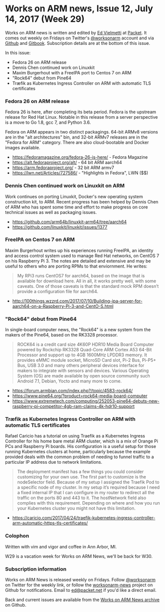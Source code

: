 # Works on ARM news, Issue 12, July 14, 2017 (Week 29)

Works on ARM news is written and edited by [Ed Vielmetti] at [Packet]. It comes out weekly on Fridays on Twitter's [@worksonarm] account and via [Github] and [Gitbook]. Subscription details are at the bottom of this issue.

[Ed Vielmetti]:https://www.packet.net/about/ed-vielmetti/
[Packet]:https://www.packet.net
[@worksonarm]:https://twitter.com/worksonarm
[Github]:http://github.com/vielmetti/worksonarm-news
[Gitbook]:https://vielmetti.gitbooks.io/works-on-arm-news/content/

In this issue: 

* Fedora 26 on ARM release
* Dennis Chen continued work on Linuxkit
* Maxim Burgerhout with a FreeIPA port to Centos 7 on ARM
* "Rock64" debut from Pine64
* Træfik as Kubernetes Ingress Controller on ARM with automatic TLS certificates

### Fedora 26 on ARM release

Fedora 26 is here, after completing its beta period. Fedora is the
upstream release for Red Hat Linux. Notable in this release from
a server perspective is a move to Go 1.8, gcc 7, and Python 3.6.

Fedora on ARM appears in two distinct packagings. 64-bit ARMv8
versions are in the "alt architectures" bin, and 32-bit ARMv7
releases are in the "Fedora for ARM" category. There are also
cloud-bootable and Docker images available.

* https://fedoramagazine.org/fedora-26-is-here/ - Fedora Magazine
* https://alt.fedoraproject.org/alt/ - 64 bit ARM aarch64
* https://arm.fedoraproject.org/ - 32 bit ARM armv7
* https://lwn.net/Articles/727586/ - "Highlights in Fedora", LWN ($$)

### Dennis Chen continued work on Linuxkit on ARM

Work continues on porting Linuxkit, Docker's new operating 
system construction kit, to ARM. Recent progress has been
helped by Dennis Chen of ARM who has spent some time and
effort to make progress on core technical issues as well
as packaging issues.

* https://github.com/arm64b/linuxkit-arm64/tree/aarch64
* https://github.com/linuxkit/linuxkit/issues/1377

### FreeIPA on Centos 7 on ARM

Maxim Burgerhout writes up his experiences running FreeIPA, an
identity and access control system used to manage Red Hat
networks, on CentOS 7 on his Raspberry Pi 3. The notes are
detailed and extensive and may be useful to others who are
porting RPMs to that enviornment. He writes:

> My RPi3 runs CentOS7 for aarch64, based on the image that is
available for download here. All in all, it works pretty well, with
some caveats. One of those caveats is that the standard mock RPM
doesn’t provide a configuration file for aarch64.

* http://100things.wzzrd.com/2017/07/10/Building-ipa-server-for-aarch64-on-a-Raspberry-Pi-3-and-CentO-S.html

### "Rock64" debut from Pine64 

In single-board computer news, the "Rock64" is a new system from
the makers of the Pine64, based on the RK3328 processor.

> ROCK64 is a credit card size 4K60P HDR10 Media Board Computer
powered by Rockchip RK3328 Quad-Core ARM Cortex A53 64-Bit Processor
and support up to 4GB 1600MHz LPDDR3 memory. It provides eMMC module
socket, MicroSD Card slot, Pi-2 Bus, Pi-P5+ Bus, USB 3.0 and many
others peripheral devices interface for makers to integrate with
sensors and devices. Various Operating System (OS) are made available
by open source community such Android 7.1, Debian, Yocto and many
more to come.

* https://forum.armbian.com/index.php?/topic/4583-rock64/
* https://www.pine64.org/?product=rock64-media-board-computer
* https://www.extremetech.com/computing/252053-pine64-debuts-new-raspberry-pi-competitor-4gb-ram-claims-4k-hdr10-support

### Træfik as Kubernetes Ingress Controller on ARM with automatic TLS certificates

Rafael Caricio has a tutorial on using Traefik as a Kubernetes
Ingress Controller for his home bare metal ARM cluster, which is
a mix of Orange Pi PCs and Raspberry Pi boards. His configuration
is a useful setup for those running Kubernetes clusters at home,
particularly because the example provided deals with the
common problem of needing to funnel traffic to a particular
IP address due to network limitations.

> The deployment manifest has a few things you could consider
customizing for your own use. The first part to customize is the
nodeSelector field. Because of my setup I assigned the Traefik Pod
to a specific node of my cluster. In my setup it’s required because
I need a fixed internal IP that I can configure in my router to
redirect all the traffic on the ports 80 and 443 to it. The hostNetwork
field also complies with this requirement. Depending on where and
how you run your Kubernetes cluster you might not have this limitation.

* https://caricio.com/2017/04/24/traefik-kubernetes-ingress-controller-arm-automatic-https-tls-certificates/

### Colophon

Written with vim and vigor and coffee in Ann Arbor, MI.

W29 is a vacation week for Works on ARM News, we'll be back for W30.

### Subscription information

Works on ARM News is released weekly on Fridays.
Follow [@worksonarm] on Twitter for the weekly link,
or follow the [worksonarm-news] project on Github
for notifications.
Email to ed@packet.net if you'd like a direct email.

Back and current issues are available from the 
[Works on ARM News archive] on Github.

[Works on ARM News archive]:http://github.com/vielmetti/worksonarm-news
[worksonarm-news]:http://github.com/vielmetti/worksonarm-news
[worksonarm]:https://twitter.com/worksonarm


